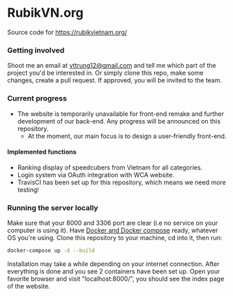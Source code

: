 # RubikVN.org

Source code for https://rubikvietnam.org/

### Getting involved

Shoot me an email at <vttrung12@gmail.com> and tell me which part of the project you'd be interested in. Or simply clone this repo, make some changes, create a pull request. If approved, you will be invited to the team.

### Current progress

* The website is temporarily unavailable for front-end remake and further development of our back-end. Any progress will be announced on this repository.
  * At the moment, our main focus is to design a user-friendly front-end.

#### Implemented functions
* Ranking display of speedcubers from Vietnam for all categories.
* Login system via OAuth integration with WCA website.
* TravisCI has been set up for this repository, which means we need more testing!

### Running the server locally

Make sure that your 8000 and 3306 port are clear (i.e no service on your computer is using it). Have [Docker and Docker compose](https://www.docker.com/) ready, whatever OS you're using. Clone this repository to your machine, cd into it, then run:

```bash
docker-compose up -d --build
```

Installation may take a while depending on your internet connection. After everything is done and you see 2 containers have been set up. Open your favorite browser and visit "localhost:8000/", you should see the index page of the website.

